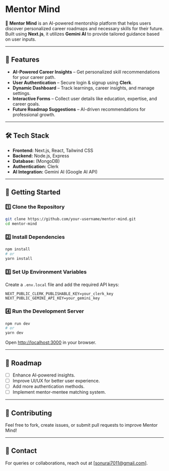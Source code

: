 # Mentor Mind

🚀 **Mentor Mind** is an AI-powered mentorship platform that helps users discover personalized career roadmaps and necessary skills for their future. Built using **Next.js**, it utilizes **Gemini AI** to provide tailored guidance based on user inputs.

---

## 🌟 Features

- **AI-Powered Career Insights** – Get personalized skill recommendations for your career path.
- **User Authentication** – Secure login & signup using **Clerk**.
- **Dynamic Dashboard** – Track learnings, career insights, and manage settings.
- **Interactive Forms** – Collect user details like education, expertise, and career goals.
- **Future Roadmap Suggestions** – AI-driven recommendations for professional growth.

---

## 🛠️ Tech Stack

- **Frontend:** Next.js, React, Tailwind CSS
- **Backend:** Node.js, Express
- **Database:** (MongoDB)
- **Authentication:** Clerk
- **AI Integration:** Gemini AI (Google AI API)

---

## 🚀 Getting Started

### 1️⃣ Clone the Repository
```bash
git clone https://github.com/your-username/mentor-mind.git
cd mentor-mind
```

### 2️⃣ Install Dependencies
```bash
npm install
# or
yarn install
```

### 3️⃣ Set Up Environment Variables
Create a `.env.local` file and add the required API keys:
```
NEXT_PUBLIC_CLERK_PUBLISHABLE_KEY=your_clerk_key
NEXT_PUBLIC_GEMINI_API_KEY=your_gemini_key
```

### 4️⃣ Run the Development Server
```bash
npm run dev
# or
yarn dev
```
Open [http://localhost:3000](http://localhost:3000) in your browser.

---

## 📌 Roadmap
- [ ] Enhance AI-powered insights.
- [ ] Improve UI/UX for better user experience.
- [ ] Add more authentication methods.
- [ ] Implement mentor-mentee matching system.

---

## 🤝 Contributing
Feel free to fork, create issues, or submit pull requests to improve Mentor Mind!

---

## 💬 Contact
For queries or collaborations, reach out at [sonurai7011@gmail.com].

